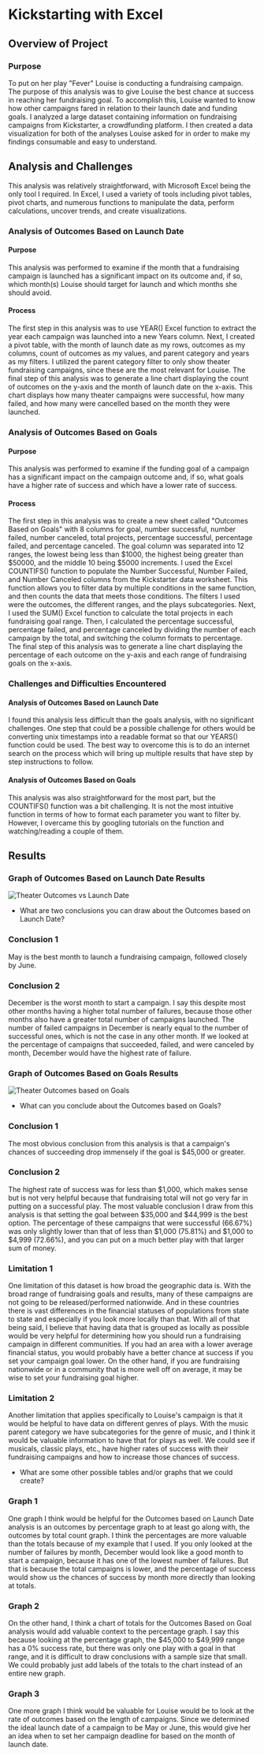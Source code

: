 # Kickstarting with Excel

## Overview of Project

### Purpose

To put on her play "Fever" Louise is conducting a fundraising campaign. The purpose of this analysis was to give Louise the best chance at success in reaching her fundraising goal. To accomplish this, Louise wanted to know how other campaigns fared in relation to their launch date and funding goals. I analyzed a large dataset containing information on fundraising campaigns from Kickstarter, a crowdfunding platform. I then created a data visualization for both of the analyses Louise asked for in order to make my findings consumable and easy to understand.

## Analysis and Challenges

This analysis was relatively straightforward, with Microsoft Excel being the only tool I required. In Excel, I used a variety of tools including pivot tables, pivot charts, and numerous functions to manipulate the data, perform calculations, uncover trends, and create visualizations.

### Analysis of Outcomes Based on Launch Date

#### Purpose

This analysis was performed to examine if the month that a fundraising campaign is launched has a significant impact on its outcome and, if so, which month(s) Louise should target for launch and which months she should avoid.

#### Process

The first step in this analysis was to use YEAR() Excel function to extract the year each campaign was launched into a new Years column. Next, I created a pivot table, with the month of launch date as my rows, outcomes as my columns, count of outcomes as my values, and parent category and years as my filters. I utilized the parent category filter to only show theater fundraising campaigns, since these are the most relevant for Louise. The final step of this analysis was to generate a line chart displaying the count of outcomes on the y-axis and the month of launch date on the x-axis. This chart displays how many theater campaigns were successful, how many failed, and how many were cancelled based on the month they were launched.

### Analysis of Outcomes Based on Goals

#### Purpose

This analysis was performed to examine if the funding goal of a campaign has a significant impact on the campaign outcome and, if so, what goals have a higher rate of success and which have a lower rate of success.

#### Process

The first step in this analysis was to create a new sheet called "Outcomes Based on Goals" with 8 columns for goal, number successful, number failed, number canceled, total projects, percentage successful, percentage failed, and percentage canceled. The goal column was separated into 12 ranges, the lowest being less than $1000, the highest being greater than $50000, and the middle 10 being $5000 increments. I used the Excel COUNTIFS() function to populate the Number Successful, Number Failed, and Number Canceled columns from the Kickstarter data worksheet. This function allows you to filter data by multiple conditions in the same function, and then counts the data that meets those conditions. The filters I used were the outcomes, the different ranges, and the plays subcategories. Next, I used the SUM() Excel function to calculate the total projects in each fundraising goal range. Then, I calculated the percentage successful, percentage failed, and percentage canceled by dividing the number of each campaign by the total, and switching the column formats to percentage. The final step of this analysis was to generate a line chart displaying the percentage of each outcome on the y-axis and each range of fundraising goals on the x-axis.

### Challenges and Difficulties Encountered

#### Analysis of Outcomes Based on Launch Date

I found this analysis less difficult than the goals analysis, with no significant challenges. One step that could be a possible challenge for others would be converting unix timestamps into a readable format so that our YEARS() function could be used. The best way to overcome this is to do an internet search on the process which will bring up multiple results that have step by step instructions to follow.

#### Analysis of Outcomes Based on Goals

This analysis was also straightforward for the most part, but the COUNTIFS() function was a bit challenging. It is not the most intuitive function in terms of how to format each parameter you want to filter by. However, I overcame this by googling tutorials on the function and watching/reading a couple of them.

## Results

### Graph of Outcomes Based on Launch Date Results

![Theater Outcomes vs Launch Date](/resources/Theater_Outcomes_vs_Launch.png?raw=true "Title")

- What are two conclusions you can draw about the Outcomes based on Launch Date?

### Conclusion 1

May is the best month to launch a fundraising campaign, followed closely by June.

### Conclusion 2

December is the worst month to start a campaign. I say this despite most other months having a higher total number of failures, because those other months also have a greater total number of campaigns launched. The number of failed campaigns in December is nearly equal to the number of successful ones, which is not the case in any other month. If we looked at the percentage of campaigns that succeeded, failed, and were canceled by month, December would have the highest rate of failure.

### Graph of Outcomes Based on Goals Results

![Theater Outcomes based on Goals](/resources/Outcomes_vs_Goals.png?raw=true "Title")

- What can you conclude about the Outcomes based on Goals?

### Conclusion 1

The most obvious conclusion from this analysis is that a campaign's chances of succeeding drop immensely if the goal is $45,000 or greater.

### Conclusion 2

The highest rate of success was for less than $1,000, which makes sense but is not very helpful because that fundraising total will not go very far in putting on a successful play. The most valuable conclusion I draw from this analysis is that setting the goal between $35,000 and $44,999 is the best option. The percentage of these campaigns that were successful (66.67%) was only slightly lower than that of less than $1,000 (75.81%) and $1,000 to $4,999 (72.66%), and you can put on a much better play with that larger sum of money.

### Limitation 1

One limitation of this dataset is how broad the geographic data is. With the broad range of fundraising goals and results, many of these campaigns are not going to be released/performed nationwide. And in these countries there is vast differences in the financial statuses of populations from state to state and especially if you look more locally than that. With all of that being said, I believe that having data that is grouped as locally as possible would be very helpful for determining how you should run a fundraising campaign in different communities. If you had an area with a lower average financial status, you would probably have a better chance at success if you set your campaign goal lower. On the other hand, if you are fundraising nationwide or in a community that is more well off on average, it may be wise to set your fundraising goal higher.

### Limitation 2

Another limitation that applies specifically to Louise's campaign is that it would be helpful to have data on different genres of plays. With the music parent category we have subcategories for the genre of music, and I think it would be valuable information to have that for plays as well. We could see if musicals, classic plays, etc., have higher rates of success with their fundraising campaigns and how to increase those chances of success.

- What are some other possible tables and/or graphs that we could create?

### Graph 1

One graph I think would be helpful for the Outcomes based on Launch Date analysis is an outcomes by percentage graph to at least go along with, the outcomes by total count graph. I think the percentages are more valuable than the totals because of my example that I used. If you only looked at the number of failures by month, December would look like a good month to start a campaign, because it has one of the lowest number of failures. But that is because the total campaigns is lower, and the percentage of success would show us the chances of success by month more directly than looking at totals.

### Graph 2

On the other hand, I think a chart of totals for the Outcomes Based on Goal analysis would add valuable context to the percentage graph. I say this because looking at the percentage graph, the $45,000 to $49,999 range has a 0% success rate, but there was only one play with a goal in that range, and it is difficult to draw conclusions with a sample size that small. We could probably just add labels of the totals to the chart instead of an entire new graph.

### Graph 3

One more graph I think would be valuable for Louise would be to look at the rate of outcomes based on the length of campaigns. Since we determined the ideal launch date of a campaign to be May or June, this would give her an idea when to set her campaign deadline for based on the month of launch date.
